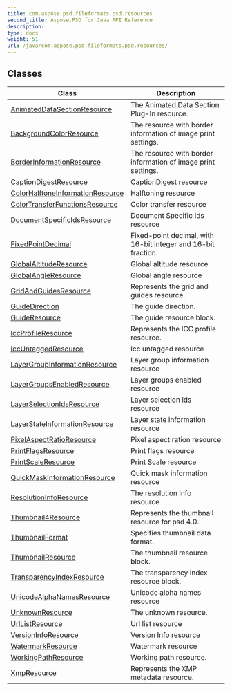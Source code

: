 ```yaml
---
title: com.aspose.psd.fileformats.psd.resources
second_title: Aspose.PSD for Java API Reference
description: 
type: docs
weight: 51
url: /java/com.aspose.psd.fileformats.psd.resources/
---
```



## Classes

| Class | Description |
| --- | --- |
| [AnimatedDataSectionResource](../com.aspose.psd.fileformats.psd.resources/animateddatasectionresource) | The Animated Data Section Plug-In resource. |
| [BackgroundColorResource](../com.aspose.psd.fileformats.psd.resources/backgroundcolorresource) | The resource with border information of image print settings. |
| [BorderInformationResource](../com.aspose.psd.fileformats.psd.resources/borderinformationresource) | The resource with border information of image print settings. |
| [CaptionDigestResource](../com.aspose.psd.fileformats.psd.resources/captiondigestresource) | CaptionDigest resource |
| [ColorHalftoneInformationResource](../com.aspose.psd.fileformats.psd.resources/colorhalftoneinformationresource) | Halftoning resource |
| [ColorTransferFunctionsResource](../com.aspose.psd.fileformats.psd.resources/colortransferfunctionsresource) | Color transfer resource |
| [DocumentSpecificIdsResource](../com.aspose.psd.fileformats.psd.resources/documentspecificidsresource) | Document Specific Ids resource |
| [FixedPointDecimal](../com.aspose.psd.fileformats.psd.resources/fixedpointdecimal) | Fixed-point decimal, with 16-bit integer and 16-bit fraction. |
| [GlobalAltitudeResource](../com.aspose.psd.fileformats.psd.resources/globalaltituderesource) | Global altitude resource |
| [GlobalAngleResource](../com.aspose.psd.fileformats.psd.resources/globalangleresource) | Global angle resource |
| [GridAndGuidesResource](../com.aspose.psd.fileformats.psd.resources/gridandguidesresource) | Represents the grid and guides resource. |
| [GuideDirection](../com.aspose.psd.fileformats.psd.resources/guidedirection) | The guide direction. |
| [GuideResource](../com.aspose.psd.fileformats.psd.resources/guideresource) | The guide resource block. |
| [IccProfileResource](../com.aspose.psd.fileformats.psd.resources/iccprofileresource) | Represents the ICC profile resource. |
| [IccUntaggedResource](../com.aspose.psd.fileformats.psd.resources/iccuntaggedresource) | Icc untagged resource |
| [LayerGroupInformationResource](../com.aspose.psd.fileformats.psd.resources/layergroupinformationresource) | Layer group information resource |
| [LayerGroupsEnabledResource](../com.aspose.psd.fileformats.psd.resources/layergroupsenabledresource) | Layer groups enabled resource |
| [LayerSelectionIdsResource](../com.aspose.psd.fileformats.psd.resources/layerselectionidsresource) | Layer selection ids resource |
| [LayerStateInformationResource](../com.aspose.psd.fileformats.psd.resources/layerstateinformationresource) | Layer state information resource |
| [PixelAspectRatioResource](../com.aspose.psd.fileformats.psd.resources/pixelaspectratioresource) | Pixel aspect ration resource |
| [PrintFlagsResource](../com.aspose.psd.fileformats.psd.resources/printflagsresource) | Print flags resource |
| [PrintScaleResource](../com.aspose.psd.fileformats.psd.resources/printscaleresource) | Print Scale resource |
| [QuickMaskInformationResource](../com.aspose.psd.fileformats.psd.resources/quickmaskinformationresource) | Quick mask information resource |
| [ResolutionInfoResource](../com.aspose.psd.fileformats.psd.resources/resolutioninforesource) | The resolution info resource |
| [Thumbnail4Resource](../com.aspose.psd.fileformats.psd.resources/thumbnail4resource) | Represents the thumbnail resource for psd 4.0. |
| [ThumbnailFormat](../com.aspose.psd.fileformats.psd.resources/thumbnailformat) | Specifies thumbnail data format. |
| [ThumbnailResource](../com.aspose.psd.fileformats.psd.resources/thumbnailresource) | The thumbnail resource block. |
| [TransparencyIndexResource](../com.aspose.psd.fileformats.psd.resources/transparencyindexresource) | The transparency index resource block. |
| [UnicodeAlphaNamesResource](../com.aspose.psd.fileformats.psd.resources/unicodealphanamesresource) | Unicode alpha names resource |
| [UnknownResource](../com.aspose.psd.fileformats.psd.resources/unknownresource) | The unknown resource. |
| [UrlListResource](../com.aspose.psd.fileformats.psd.resources/urllistresource) | Url list resource |
| [VersionInfoResource](../com.aspose.psd.fileformats.psd.resources/versioninforesource) | Version Info resource |
| [WatermarkResource](../com.aspose.psd.fileformats.psd.resources/watermarkresource) | Watermark resource |
| [WorkingPathResource](../com.aspose.psd.fileformats.psd.resources/workingpathresource) | Working path resource. |
| [XmpResource](../com.aspose.psd.fileformats.psd.resources/xmpresource) | Represents the XMP metadata resource. |
